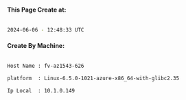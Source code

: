 
   
#### This Page Create at:

```bash

2024-06-06 - 12:48:33 UTC

```

#### Create By Machine:

```bash

Host Name : fv-az1543-626

platform  : Linux-6.5.0-1021-azure-x86_64-with-glibc2.35

Ip Local  : 10.1.0.149

```

